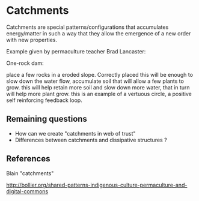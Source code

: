 # Catchments

Catchments are special patterns/configurations that accumulates energy/matter in such a way that they allow the emergence of a new order with new properties.

Example given by permaculture teacher Brad Lancaster:

One-rock dam:
 
place a few rocks in a eroded slope. Correctly placed this will be enough to slow down the water flow, accumulate soil that will allow a few plants to grow. this will help retain more soil and slow down more water, that in turn will help more plant grow. this is an example of a vertuous circle, a positive self reinforcing feedback loop.



## Remaining questions 
- How can we create  "catchments in web of trust"
- Differences between catchments and dissipative structures ?

## References

 Blain "catchments"

http://bollier.org/shared-patterns-indigenous-culture-permaculture-and-digital-commons


